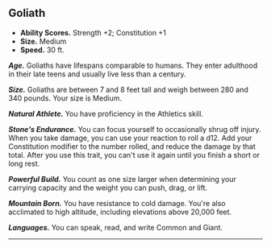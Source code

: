 ﻿## Goliath

- **Ability Scores.** Strength +2; Constitution +1
- **Size.** Medium
- **Speed.** 30 ft.

***Age.*** Goliaths have lifespans comparable to humans. They enter adulthood in their late teens and usually live less than a century.

***Size.*** Goliaths are between 7 and 8 feet tall and weigh between 280 and 340 pounds. Your size is Medium.

***Natural Athlete.*** You have proficiency in the Athletics skill.

***Stone's Endurance.*** You can focus yourself to occasionally shrug off injury. When you take damage, you can use your reaction to roll a d12. Add your Constitution modifier to the number rolled, and reduce the damage by that total. After you use this trait, you can't use it again until you finish a short or long rest.

***Powerful Build.*** You count as one size larger when determining your carrying capacity and the weight you can push, drag, or lift.

***Mountain Born.*** You have resistance to cold damage. You're also acclimated to high altitude, including elevations above 20,000 feet.

***Languages.*** You can speak, read, and write Common and Giant.

---


